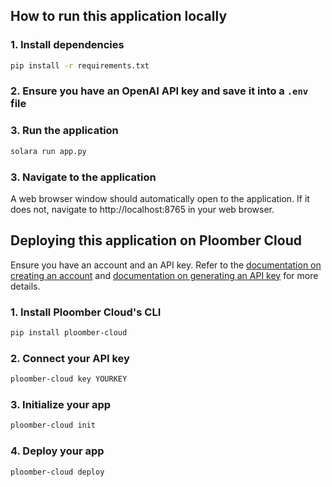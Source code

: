 ## How to run this application locally

### 1. Install dependencies

```bash
pip install -r requirements.txt
```

### 2. Ensure you have an OpenAI API key and save it into a `.env` file


### 3. Run the application

```bash
solara run app.py
```

### 3. Navigate to the application

A web browser window should automatically open to the application. If it does not, navigate to http://localhost:8765 in your web browser.

## Deploying this application on Ploomber Cloud

Ensure you have an account and an API key. Refer to the [documentation on creating an account](https://docs.cloud.ploomber.io/en/latest/quickstart/signup.html) and [documentation on generating an API key](https://docs.cloud.ploomber.io/en/latest/quickstart/apikey.html) for more details.

### 1. Install Ploomber Cloud's CLI

```bash
pip install ploomber-cloud
```

### 2. Connect your API key

```bash
ploomber-cloud key YOURKEY
```

### 3. Initialize your app

```bash
ploomber-cloud init
```

### 4. Deploy your app

```bash
ploomber-cloud deploy
```